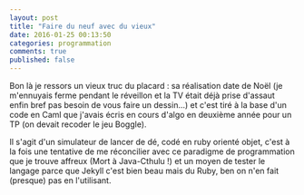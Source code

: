 ```yaml
---
layout: post
title: "Faire du neuf avec du vieux"
date: 2016-01-25 00:13:50
categories: programmation
comments: true
published: false
---
```

Bon là je ressors un vieux truc du placard : sa réalisation date de Noël (je m'ennuyais ferme pendant le réveillon et la TV était déjà prise d'assaut enfin bref pas besoin de vous faire un dessin...) et c'est tiré à la base d'un code en Caml que j'avais écris en cours d'algo en deuxième année pour un TP (on devait recoder le jeu Boggle).

Il s'agit d'un simulateur de lancer de dé, codé en ruby orienté objet, c'est à la fois une tentative de me réconcilier avec ce paradigme de programmation que je trouve affreux (Mort à Java-Cthulu !) et un moyen de tester le langage parce que Jekyll c'est bien beau mais du Ruby, ben on n'en fait (presque) pas en l'utilisant.